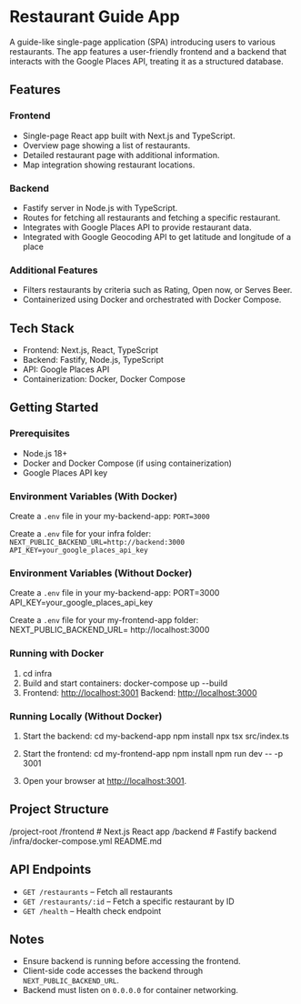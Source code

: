 # Restaurant Guide App

A guide-like single-page application (SPA) introducing users to various restaurants. The app features a user-friendly frontend and a backend that interacts with the Google Places API, treating it as a structured database.

## Features

### Frontend

- Single-page React app built with Next.js and TypeScript.
- Overview page showing a list of restaurants.
- Detailed restaurant page with additional information.
- Map integration showing restaurant locations.

### Backend

- Fastify server in Node.js with TypeScript.
- Routes for fetching all restaurants and fetching a specific restaurant.
- Integrates with Google Places API to provide restaurant data.
- Integrated with Google Geocoding API to get latitude and longitude of a place

### Additional Features

- Filters restaurants by criteria such as Rating, Open now, or Serves Beer.
- Containerized using Docker and orchestrated with Docker Compose.

## Tech Stack

- Frontend: Next.js, React, TypeScript
- Backend: Fastify, Node.js, TypeScript
- API: Google Places API
- Containerization: Docker, Docker Compose

## Getting Started

### Prerequisites

- Node.js 18+
- Docker and Docker Compose (if using containerization)
- Google Places API key

### Environment Variables (With Docker)

Create a `.env` file in your my-backend-app:
`PORT=3000`

Create a `.env` file for your infra folder:
`NEXT_PUBLIC_BACKEND_URL=http://backend:3000`
`API_KEY=your_google_places_api_key`

### Environment Variables (Without Docker)

Create a `.env` file in your my-backend-app:
PORT=3000
API_KEY=your_google_places_api_key

Create a `.env` file for your my-frontend-app folder:
NEXT_PUBLIC_BACKEND_URL= http://localhost:3000

### Running with Docker

1. cd infra
2. Build and start containers:
   docker-compose up --build
3. Frontend: [http://localhost:3001](http://localhost:3001)
   Backend: [http://localhost:3000](http://localhost:3000)

### Running Locally (Without Docker)

1. Start the backend:
   cd my-backend-app
   npm install
   npx tsx src/index.ts

2. Start the frontend:
   cd my-frontend-app
   npm install
   npm run dev -- -p 3001

3. Open your browser at [http://localhost:3001](http://localhost:3001).

## Project Structure

/project-root
/frontend # Next.js React app
/backend # Fastify backend
/infra/docker-compose.yml
README.md

## API Endpoints

- `GET /restaurants` – Fetch all restaurants
- `GET /restaurants/:id` – Fetch a specific restaurant by ID
- `GET /health` – Health check endpoint

## Notes

- Ensure backend is running before accessing the frontend.
- Client-side code accesses the backend through `NEXT_PUBLIC_BACKEND_URL`.
- Backend must listen on `0.0.0.0` for container networking.
